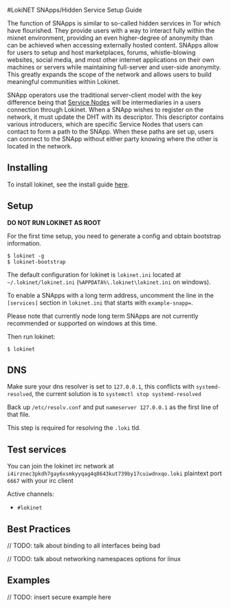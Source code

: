 #LokiNET SNApps/Hidden Service Setup Guide

The function of SNApps is similar to so-called hidden services in Tor which have flourished. They provide users with a way to interact fully within the mixnet environment, providing an even higher-degree of anonymity than can be achieved when accessing externally hosted content. SNApps allow for users to setup and host marketplaces, forums, whistle-blowing websites, social media, and most other internet applications on their own machines or servers while maintaining full-server and user-side anonymity. This greatly expands the scope of the network and allows users to build meaningful communities within Lokinet.

SNApp operators use the traditional server-client model with the key difference being that [Service Nodes](../../ServiceNodes/SNOverview.md) will be intermediaries in a users connection through Lokinet. When a SNApp wishes to register on the network, it must update the DHT with its descriptor. This descriptor contains various introducers, which are specific Service Nodes that users can contact to form a path to the SNApp. When these paths are set up, users can connect to the SNApp without either party knowing where the other is located in the network.

## Installing

To install lokinet, see the install guide [here](../../Lokinet/Guides/Install.md).

## Setup

**DO NOT RUN LOKINET AS ROOT**

For the first time setup, you need to generate a config and obtain bootstrap information.

    $ lokinet -g 
    $ lokinet-bootstrap

The default configuration for lokinet is `lokinet.ini` located at `~/.lokinet/lokinet.ini` (`%APPDATA%\.lokinet\lokinet.ini` on windows).

To enable a SNApps with a long term address, uncomment the line in the `[services]` section in `lokinet.ini` that starts with `example-snapp=`.

Please note that currently node long term SNApps are not currently recommended or supported on windows at this time.

Then run lokinet:

    $ lokinet

## DNS

Make sure your dns resolver is set to `127.0.0.1`, this conflicts with `systemd-resolved`, the current solution is to `systemctl stop systemd-resolved`

Back up `/etc/resolv.conf` and put `nameserver 127.0.0.1` as the first line of that file.

This step is required for resolving the `.loki` tld.

## Test services

You can join the lokinet irc network at `i4irznec3pkdh7gay6xsmkyyqag4q8643kut739by17cuiwdnxqo.loki` plaintext port `6667` with your irc client

Active channels:

* `#lokinet`


## Best Practices

// TODO: talk about binding to all interfaces being bad

// TODO: talk about networking namespaces options for linux

## Examples

// TODO: insert secure example here
